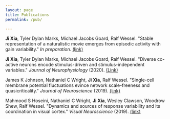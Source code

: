 ```yaml
---
layout: page
title: Publications
permalink: /pub/

---
```

**Ji Xia**, Tyler Dylan Marks, Michael Jacobs Goard, Ralf Wessel. "Stable representation of a naturalistic movie emerges from episodic activity with gain variability." *In preparation*. [(link)](https://abstracts.g-node.org/conference/BC20/abstracts#/uuid/feecff01-04aa-4940-ae10-d64ab5929370)

**Ji Xia**, Tyler Dylan Marks, Michael Jacobs Goard, Ralf Wessel. "Diverse co-active neurons encode stimulus-driven and stimulus-independent variables." *Journal of Neurophysiology* (2020). [(Link)](https://journals.physiology.org/doi/abs/10.1152/jn.00431.2020?casa_token=MO5OvecahU8AAAAA:mya07nSYZ6fJgq26bY6leUwm8Dn7GTopzJqMgQmUL1_aZSQjF2nwbfDcRf0EBSWYxX26pHe6nE0)

James K Johnson, Nathaniel C Wright, **Ji Xia**, Ralf Wessel. "Single-cell membrane potential fluctuations evince network scale-freeness and quasicriticality." *Journal of Neuroscience* (2019). [(link)](https://www.jneurosci.org/content/39/24/4738.abstract)

Mahmood S Hoseini, Nathaniel C Wright, **Ji Xia**, Wesley Clawson, Woodrow Shew, Ralf Wessel. "Dynamics and sources of response variability and its coordination in visual cortex." *Visual Neuroscience* (2019). [(link)](https://www.cambridge.org/core/journals/visual-neuroscience/article/dynamics-and-sources-of-response-variability-and-its-coordination-in-visual-cortex/B02458ED8856CB3DBC17DCB6B0C189B2)
